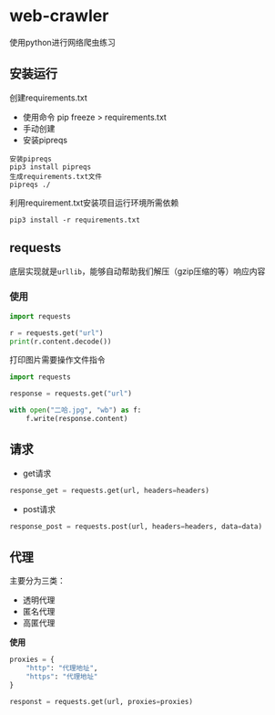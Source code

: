 # web-crawler
使用python进行网络爬虫练习

## 安装运行

创建requirements.txt
- 使用命令 pip freeze > requirements.txt
- 手动创建
- 安装pipreqs
```commandline
安装pipreqs
pip3 install pipreqs 
生成requirements.txt文件
pipreqs ./
```

利用requirement.txt安装项目运行环境所需依赖
```commandline
pip3 install -r requirements.txt 
```

## requests

底层实现就是`urllib`，能够自动帮助我们解压（gzip压缩的等）响应内容

### 使用

```python
import requests

r = requests.get("url")
print(r.content.decode())
```

打印图片需要操作文件指令
```python
import requests

response = requests.get("url")

with open("二哈.jpg", "wb") as f:
    f.write(response.content)

```

## 请求

- get请求
```python
response_get = requests.get(url, headers=headers)
```
- post请求
```python
response_post = requests.post(url, headers=headers, data=data)
```


## 代理

主要分为三类：

- 透明代理
- 匿名代理
- 高匿代理

**使用**

```python
proxies = {
    "http": "代理地址",
    "https": "代理地址"
}

responst = requests.get(url, proxies=proxies)
```